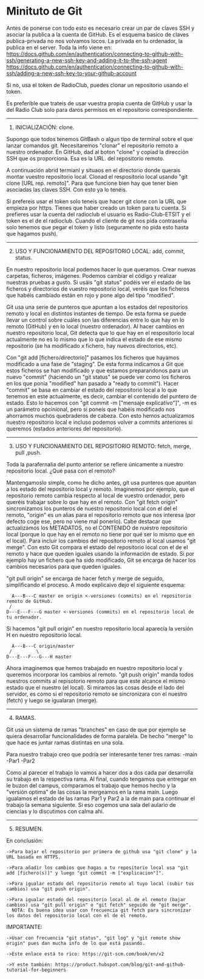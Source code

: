 # Minituto de Git

Antes de ponerse con todo esto es necesario crear un par de claves SSH y asociar la publica a la cuenta de GitHub.
Es el esquema basico de claves publica-privada no nos volvamos locos. La privada en tu ordenador, la publica en el server.
Toda la info viene en:
https://docs.github.com/en/authentication/connecting-to-github-with-ssh/generating-a-new-ssh-key-and-adding-it-to-the-ssh-agent
https://docs.github.com/en/authentication/connecting-to-github-with-ssh/adding-a-new-ssh-key-to-your-github-account

Si no, usa el token de RadioClub, puedes clonar un repositorio usando el token.

Es preferible que trateis de usar vuestra propia cuenta de GitHub y usar la del Radio Club solo para daros
permisos en el repositorio correspondiente.

----------------------------------------------------------------------------------------------------------------------------------------------------
1. INICIALIZACIÓN: clone.

Supongo que todos tenemos GitBash o algun tipo de terminal sobre el que lanzar comandos git.
Necesitaremos "clonar" el repositorio remoto a nuestro ordenador. En GitHub, dad al boton "clone" y copiad la dirección SSH que os proporciona. Esa es la URL.
del repositorio remoto.

A continuación abrid termianl y situaos en el directorio donde querais montar vuestro repositorio local. Clonad el respositorio local usando "git clone [URL rep. remoto]".
Para que funcione bien hay que tener bien asociadas las claves SSH.
Con esto ya lo tenéis.

Si prefereis usar el token solo teneis que hacer git clone con la URL que empieza por https. Tienes que haber
creado un token para tu cuenta. Si prefieres usar la cuenta del radioclub el usuario es Radio-Club-ETSIT y el
token es el de el radioclub. Cuando el cliente de git nos pida contraseña solo tenemos que pegar el token y
listo (seguramente no pida esto hasta que hagamos push).

----------------------------------------------------------------------------------------------------------------------------------------------------
2. USO Y FUNCIONAMIENTO DEL REPOSITORIO LOCAL: add, commit, status.

En nuestro repositorio local podemos hacer lo que queramos. Crear nuevas carpetas, ficheros, imágenes. Podemos cambiar el código y realizar nuestras pruebas a gusto.
Si usáis "git status" podéis ver el estado de las ficheros y directorios de vuestro repositorio local, veréis que los ficheros que habéis cambiado están en rojo y pone algo del tipo
"modified".

Git usa una serie de punteros que apuntan a los estados del repositorios remoto y local en distintos instantes de tiempo. De esta forma se puede llevar un control
sobre cuáles son las diferencias entre lo que hay en lo remoto (GitHub) y en lo local (nuestro ordenador). Al hacer cambios en nuestro repositorio local, Git
detecta que lo que hay en el respositorio local actualmente no es lo mismo que lo que indica el estado de ese mismo repositorio (se ha modificado x fichero, hay nuevos
directorios, etc).

Con "git add [fichero/directorio]" pasamos los ficheros que hayamos modificado a una fase de "staging". De esta forma indicamos a Git que estos ficheros se han modificado
y que estamos preparandonos para un nuevo "commit" (haciendo un "git status" se puede ver como los ficheros en los que ponía "modified" han pasado a "ready to commit").
Hacer "commit" se basa en cambiar el estado del repositorio local a lo que tenemos en este actualmente, es decir, cambiar el contenido del puntero de estado.
Esto lo hacemos con "git commit -m ["mensaje explicativo"]", -m es un parámetro opcinional, pero si poneís que habéis modificado nos ahorramos muchos quebraderos de cabeza.
Con esto hemos actualizamos nuestro repositorio local e incluso podemos volver a commits anteriores si queremos (estados anteriores del repositorio).

----------------------------------------------------------------------------------------------------------------------------------------------------
3. USO Y FUNCIONAMIENTO DEL REPOSITORIO REMOTO: fetch, merge, pull ,push.

Toda la parafernalia del punto anterior se refiere únicamente a nuestro repositorio local. ¿Qué pasa con el remoto?

Mantengamoslo simple, como he dicho antes, git usa punteros que apuntan a los estado del repositorio local y remoto. Imaginemos por ejemplo, que el repositorio remoto
cambia respecto al local de vuestro ordenador, pero queréis trabajar sobre lo que hay en el remoto. Con "git fetch origin" sincronizamos los punteros de nuestro repositorio
local con el del el remoto, "origin" es un alias para el repositorio remoto que nos interesa (por defecto coge ese, pero no viene mal ponerlo). Cabe destacar que
actualizamos los METADATOS, no el CONTENIDO de nuestro repositorio local (porque lo que hay en el remoto no tiene por qué ser lo mismo que en el local). Para incluir los cambios
del repositorio remoto al local usamos "git merge". Con esto Git compara el estado del repositorio local con el de el remoto y hace que queden iguales usando la información
de estado. Si por ejemplo hay un fichero que ha sido modificado, Git se encarga de hacer los cambios necesarios para que queden iguales.

"git pull origin" se encarga de hacer fetch y merge de seguido, simplificando el proceso. A modo explicaivo dejo el siguiente esquema:

 	  A---B---C master on origin <-versiones (commits) en el repositorio remoto de GitHub.
	 /
    D---E---F---G master <-versiones (commits) en el repositorio local de tu ordenador.

Si hacemos "git pull origin" en nuestro repositorio local aparecía la versión H en nuestro repositorio local.

	  A---B---C origin/master
	 /         \
    D---E---F---G---H master


Ahora imaginemos que hemos trabajado en nuestro repositorio local y queremos incorporar los cambios al remoto. "git push origin" manda todos nuestros commits al repisotorio remoto
para que este alcance el mismo estado que el nuestro (el local). Si miramos las cosas desde el lado del servidor, es como si el repositorio remoto se sincronizara con el nuestro (fetch)
y luego se igualaran (merge).

---------------------------------------------------------------------------------------------------------------------------------------------------------
4. RAMAS.

Git usa un sistema de ramas "branches" en caso de que por ejemplo se quiera desarrollar funcionalidades de forma paralela. De hecho "merge" lo que hace es juntar ramas distintas en una sola.

Para nuestro trabajo creo que podría ser interesante tener tres ramas:
-main
-Par1
-Par2

Como al parecer el trabajo lo vamos a hacer dos a dos cada par desarrolla su trabajo en la respectiva rama. Al final, cuando tengamos que entregar
en le buzon del campus, comparamos el trabajo que hemos hecho y la "versión optima" de las cosas la mergeamos en la rama main. Luego
igualamos el estado de las ramas Par1 y Par2 a la de main para continuar el trabajo la semana siguiente. Si eso cogemos una sala del aulario
de ciencias y lo discutimos con calma ahi.

---------------------------------------------------------------------------------------------------------------------------------------------------------

5. RESUMEN.

En conclusión:

	->Para bajar el repositorio por primera de github usa "git clone" y la URL basada en HTTPS.

	->Para añadir los cambios que hagas a tu repositorio local usa "git add [fichero(s)]" y luego "git commit -m ["explicacion"]".

	->Para igualar estado del repositorio remoto al tuyo local (subir tus cambios) usa "git push origin".

	->Para igualar estado del repositorio local al de el remoto (bajar cambios) usa "git pull origin" o "git fetch" seguido de "git merge".
	  NOTA: Es buena idea usar con frecuencia git fetch para sincronizar los datos del repositorio local con el de el remoto.

IMPORTANTE:

	->Usar con frecuencia "git status", "git log" y "git remote show origin" pues dan mucha info de lo que está pasando.

	->Este enlace está to rico: https://git-scm.com/book/en/v2

	->Y este también: https://product.hubspot.com/blog/git-and-github-tutorial-for-beginners
